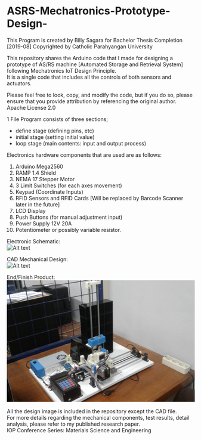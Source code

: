 # ASRS-Mechatronics-Prototype-Design-

This Program is created by Billy Sagara for Bachelor Thesis Completion
       [2019-08] Copyrighted by Catholic Parahyangan University 

This repository shares the Arduino code that I made for designing a prototype of AS/RS machine [Automated Storage and Retrieval System] following Mechatronics IoT Design Principle.  
It is a single code that includes all the controls of both sensors and actuators. 

Please feel free to look, copy, and modify the code, but if you do so, please ensure that you provide attribution by referencing the original author. 
Apache License 2.0

1 File Program consists of three sections;
- define stage (defining pins, etc)
- initial stage (setting initial value)
- loop stage (main contents: input and output process)

Electronics hardware components that are used are as follows:
1. Arduino Mega2560 
2. RAMP 1.4 Shield 
3. NEMA 17 Stepper Motor 
4. 3 Limit Switches (for each axes movement)
5. Keypad (Coordinate Inputs)
7. RFID Sensors and RFID Cards [Will be replaced by Barcode Scanner later in the future]
8. LCD Display 
9. Push Buttons (for manual adjustment input)
10. Power Supply 12V 20A
11. Potentiometer or possibly variable resistor.

Electronic Schematic:<br>
![Alt text](Electrical-Components-Design.png)

CAD Mechanical Design:<br>
![Alt text](ASRS-Prototype-Engineering-Drawing.png)

End/Finish Product:<br>
![Alt text](finish_product.jpg)

All the design image is included in the repository except the CAD file.   
For more details regarding the mechanical components, test results, detail analysis, please refer to my published research paper.  
IOP Conference Series: Materials Science and Engineering


